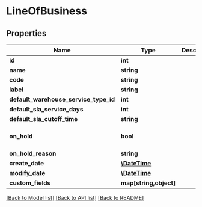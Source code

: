 # LineOfBusiness

## Properties
Name | Type | Description | Notes
------------ | ------------- | ------------- | -------------
**id** | **int** |  | [optional] 
**name** | **string** |  | 
**code** | **string** |  | 
**label** | **string** |  | [optional] 
**default_warehouse_service_type_id** | **int** |  | [optional] 
**default_sla_service_days** | **int** |  | [optional] 
**default_sla_cutoff_time** | **string** |  | [optional] 
**on_hold** | **bool** |  | [optional] [default to false]
**on_hold_reason** | **string** |  | [optional] 
**create_date** | [**\DateTime**](\DateTime.md) |  | [optional] 
**modify_date** | [**\DateTime**](\DateTime.md) |  | [optional] 
**custom_fields** | **map[string,object]** |  | [optional] 

[[Back to Model list]](../README.md#documentation-for-models) [[Back to API list]](../README.md#documentation-for-api-endpoints) [[Back to README]](../README.md)


